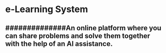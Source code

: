e-Learning System
===

##############An online platform where you can share problems and solve them together with the help of an AI assistance.
---
